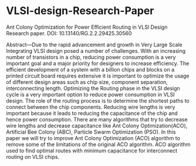 # VLSI-design-Research-Paper 
Ant Colony Optimization for Power Efficient Routing in VLSI Design Research paper.
DOI: 10.13140/RG.2.2.29425.30560

Abstract—Due to the rapid advancement and growth in Very Large Scale Integrating VLSI design posed a number of challenges. With an increasing number of transistors in a chip, reducing power consumption is a very important goal and a major priority for designers to increase efficiency. The efficient development of a system with a billion chips and blocks on a printed circuit board requires extensive it is important to optimize the usage of different design areas such as chip size, component separation, interconnecting length. Optimizing the Routing phase in the VLSI design cycle is a very important option to reduce power consumption in VLSI design. The role of the routing process is to determine the shortest paths to connect between the chip components. Reducing wire lengths is very important because it leads to reducing the capacitance of the chip and hence power consumption. There are many algorithms that try to decrease wire lengths and decrease capacitance like Ant Colony Optimization(ACO), Artificial Bee Colony (ABC), Particle Swarm Optimization (PSO). In this paper we will try to improve Ant Colony Optimization (ACO) algorithm to remove some of the limitations of the original ACO algorithm. ACO algorithm used to find optimal routes with minimum capacitance for interconnect routing on VLSI chips.
